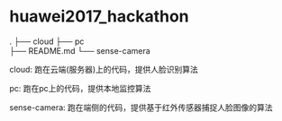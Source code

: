 # huawei2017_hackathon

.
├── cloud 
├── pc  
├── README.md
└── sense-camera

cloud: 跑在云端(服务器)上的代码，提供人脸识别算法

pc: 跑在pc上的代码，提供本地监控算法

sense-camera: 跑在端侧的代码，提供基于红外传感器捕捉人脸图像的算法
